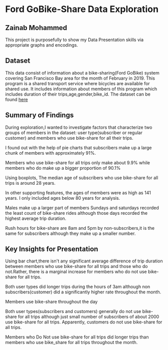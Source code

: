 # Ford GoBike-Share Data Exploration
## Zainab Mohammed

This project is purposefully to show my Data Presentation skills via appropriate graphs and encodings.

## Dataset

This data consist of information about a bike-sharing(Ford GoBike) system covering San Francisco Bay area for the month of February in 2019. This program is a shared transport service where bicycles are available for shared use.
It includes information about members of this program which includes duration of their trips,age,gender,bike_id.
The dataset can be found [here](https://github.com/BetaNYC/Bike-Share-Data-Best-Practices/wiki/Bike-Share-Data-Systems)

## Summary of Findings
During exploration,I wanted to investigate factors that characterize two groups of members in the dataset: 
user type(subscriber or regular customer) and members who use bike-share for all their trips.

I found out with the help of pie charts that subscribers make up a large chunk of members with approximately 91%.

Members who use bike-share for all trips only make about 9.9% while members who do make up a bigger proportion of 90.1%

Using boxplots, The median age of subscribers who use bike-share for all trips is around 28 years.                                      

In other supporting features, the ages of members were as high as 141 years. I only included ages below 80 years for analysis.

Males make up a larger part of members
Sundays and saturdays recorded the least count of bike-share rides although those days recorded the highest average trip duration.

Rush hours for bike-share are 8am and 5pm by non-subscribers,it is the same for subscribers although they make up a smaller number.



## Key Insights for Presentation

Using bar chart,there isn't any significant average difference of trip duration between members who use bike-share for all trips and those who do not.Rather, there is a marginal increase for members who do not use bike-share for all trips.


Both user types did longer trips during the hours of 3am  although non subscribers(customer) did a significantly higher rate throughout the month.


Members use bike-share throughout the day

Both user types(subscribers and customers) generally do not use bike-share for all trips although just small number of subscribers of about 2000 use bike-share for all trips.
Apparently, customers do not use bike-share for all trips.


Members who Do Not use bike-share for all trips did longer trips than members who use bike_share for all trips throughout the month.

